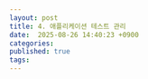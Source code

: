 ```yaml
---
layout: post
title: 4. 애플리케이션 테스트 관리
date:  2025-08-26 14:40:23 +0900 
categories:
published: true
tags:
---
```

